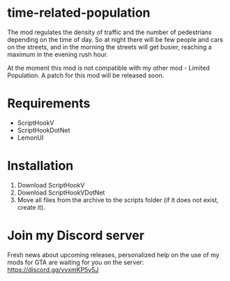 # time-related-population
The mod regulates the density of traffic and the number of pedestrians depending on the time of day. So at night there will be few people and cars on the streets, and in the morning the streets will get busier, reaching a maximum in the evening rush hour.

At the moment this mod is not compatible with my other mod - Limited Population. A patch for this mod will be released soon.

# Requirements
- ScriptHookV
- ScriptHookDotNet
- LemonUI

# Installation
1. Download ScriptHookV
2. Download ScriptHookVDotNet
3. Move all files from the archive to the scripts folder (if it does not exist, create it).

# Join my Discord server
Fresh news about upcoming releases, personalized help on the use of my mods for GTA are waiting for you on the server: https://discord.gg/vvxmKP5y5J
